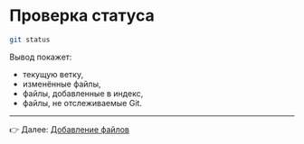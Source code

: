 # Проверка статуса

```bash
git status
```

Вывод покажет:
- текущую ветку,
- изменённые файлы,
- файлы, добавленные в индекс,
- файлы, не отслеживаемые Git.

---

👉 Далее: [Добавление файлов](add.md)
